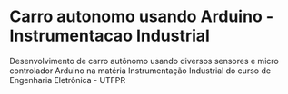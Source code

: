# Carro autonomo usando Arduino - Instrumentacao Industrial
Desenvolvimento de carro autônomo usando diversos sensores e micro controlador Arduino na matéria Instrumentação Industrial do curso de Engenharia Eletrônica - UTFPR
